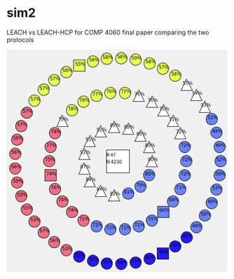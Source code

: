 # sim2

LEACH vs LEACH-HCP for COMP 4060 final paper comparing the two protocols

![sim](https://github.com/NikoChristie/leach-sim/blob/main/image.png?raw=true)
